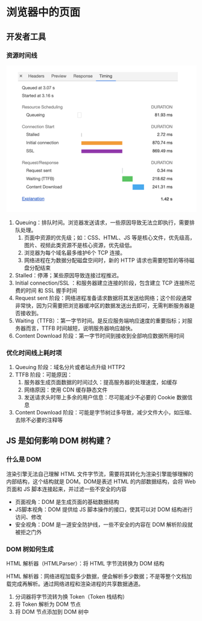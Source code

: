# 浏览器中的页面



## 开发者工具

### 资源时间线

<img src=".\images\单个文件的时间线.webp" style="zoom:50%;" />

1. Queuing：排队时间。浏览器发送请求，一些原因导致无法立即执行，需要排队处理。
   1. 页面中资源的优先级；如：CSS、HTML、JS 等是核心文件，优先级高，图片、视频此类资源不是核心资源，优先级低。
   2. 浏览器为每个域名最多维护6个 TCP 连接。
   3. 网络进程在为数据分配磁盘空间时，新的 HTTP 请求也需要短暂的等待磁盘分配结束
2. Stalled：停滞；某些原因导致连接过程推迟。
3.  Initial connection/SSL ：和服务器建立连接的阶段，包含建立 TCP 连接所花费的时间 和 SSL 握手时间
4. Request sent 阶段：网络进程准备请求数据将其发送给网络；这个阶段通常非常快，因为只需要把浏览器缓冲区的数据发送出去即可，无需判断服务器是否接收到。
5. Waiting（TTFB）：第一字节时间。是反应服务端响应速度的重要指标；对服务器而言，TTFB 时间越短，说明服务器响应越快。
6. Content Download 阶段：第一字节时间到接收到全部响应数据所用时间



### 优化时间线上耗时项

1. Queuing 阶段：域名分片或者站点升级 HTTP2
2. TTFB 阶段：可能原因：
   1. 服务器生成页面数据的时间过久：提高服务器的处理速度，如缓存
   2. 网络原因：使用 CDN 缓存静态文件
   3. 发送请求头时带上多余的用户信息：尽可能减少不必要的 Cookie 数据信息
3. Content Download 阶段：可能是字节树过多导致，减少文件大小，如压缩、去除不必要的注释等





## JS 是如何影响 DOM 树构建？

### 什么是 DOM

渲染引擎无法自己理解 HTML 文件字节流，需要将其转化为渲染引擎能够理解的内部结构，这个结构就是 DOM。DOM是表述 HTML 的内部数据结构，会将 Web 页面和 JS 脚本连接起来，并过滤一些不安全的内容

- 页面视角：DOM 是生成页面的基础数据结构
- JS脚本视角：DOM 提供给 JS 脚本操作的接口，使其可以对 DOM 结构进行访问、修改
- 安全视角：DOM 是一道安全防护线，一些不安全的内容在 DOM 解析阶段就被拒之门外



### DOM 树如何生成

HTML 解析器（HTMLParser）：将 HTML 字节流转换为 DOM 结构

HTML 解析器：网络进程加载多少数据，便会解析多少数据；不是等整个文档加载完成再解析。通过网络进程和渲染进程的共享数据通道。



1. 分词器将字节流转为换 Token（Token 栈结构）
2. 将 Token 解析为 DOM 节点
3. 将 DOM 节点添加到 DOM 树中